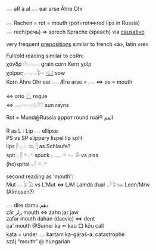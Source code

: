 𓂋 aR à al 𓂋 ear arse Ähre Ohr  

𓂋 Rachen = rot = mouth  (рот=rot⇔red lips in Russia)  
𓂋 rech(речь) => sprech Sprache (speach) via [causative](causative)  

very frequent [prepositions](Prepositions) similar to french «à», latin «re»  

Full/old reading similar to coRn:  
χόνδρ 𓌨𓂋𓂋 grain corn Kern χοῖρ  
χοῖρος 𓂋𓂋𓅱𓏏  [𓃟](𓃟)     sow  
Korn Ähre Ohr ear 𓂋 Ære arse = 𓂋 ⇔ os = mouth  

⇔ orio [𓍯](𓍯) rogue  
⇔ 𓂋𓂌𓂍𓇶𓇲 sun rayns  

Rot = Mund@Russia ϱρрот round roài® الفم  

R as L : Lip 𓂋 ellipse  
PS vs SP  slippery lispel lip split  
lips 𓋴 𓊪 𓏏 𓂏   [𓋴](𓋴) as Schlaufe?  
spit 𓊪  𓋴  𓎼  𓂐  spuck  𓊪  𓊃  𓎼  𓄑  𓀁    vs piss  
(ho)spital   𓊪  𓋴  𓎼  𓂐  

second reading as 'mouth':  
Mut 𓂋𓅱𓅐 vs L'Mut ⇔ L/M Lamda dual 𓌳𓅱𓃬 Leon/Mrw  
(Almosen?)  

𓂋 dire damu  دهم  
   zâr زار mouth ⇔ zahn jar jaw  
   zafar mouth dahan (daevic) ⇔ dent  
   ca' mouth @Sumer  ka ⋍ kau 口 kǒu call  
   kata = under 𓂋 kartam  ka-gáraš-a: catastrophe  
   száj “mouth” @ hungarian  


